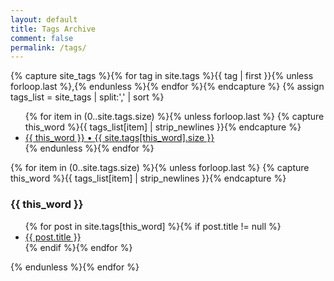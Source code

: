 ```yaml
---
layout: default
title: Tags Archive
comment: false
permalink: /tags/
---
```


<article id="tags">
  {% capture site_tags %}{% for tag in site.tags %}{{ tag | first }}{% unless forloop.last %},{% endunless %}{% endfor %}{% endcapture %}
  {% assign tags_list = site_tags | split:',' | sort %}

  <ul class="tags-container">
    {% for item in (0..site.tags.size) %}{% unless forloop.last %}
      {% capture this_word %}{{ tags_list[item] | strip_newlines }}{% endcapture %}
      <li class="tag-item-container">
        <a href="#{{ this_word }}" class="tag-link">{{ this_word }}&nbsp;•&nbsp;<span class="count">{{ site.tags[this_word].size }}</span></a>
      </li>
    {% endunless %}{% endfor %}
  </ul>

  {% for item in (0..site.tags.size) %}{% unless forloop.last %}
  {% capture this_word %}{{ tags_list[item] | strip_newlines }}{% endcapture %}

  <article>
    <h3 id="{{ this_word }}" class="tag-heading">{{ this_word }}</h3>
    <ul>
    {% for post in site.tags[this_word] %}{% if post.title != null %}
      <li><a href="{{ site.url }}{{ post.url }}" title="{{ post.title }}">{{ post.title }}</a></li>
    {% endif %}{% endfor %}
    </ul>
  </article><!-- /.hentry -->
{% endunless %}{% endfor %}
</article>

